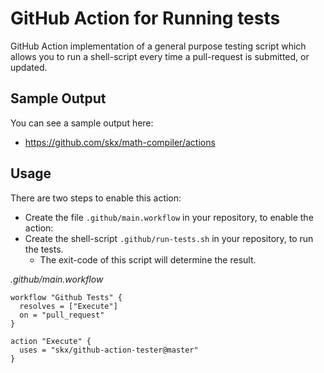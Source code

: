 # GitHub Action for Running tests

GitHub Action implementation of a general purpose testing script which allows
you to run a shell-script every time a pull-request is submitted, or updated.

## Sample Output

You can see a sample output here:

* https://github.com/skx/math-compiler/actions


## Usage

There are two steps to enable this action:

* Create the file `.github/main.workflow` in your repository, to enable the action:
* Create the shell-script `.github/run-tests.sh` in your repository, to run the tests.
  * The exit-code of this script will determine the result.


_.github/main.workflow_
```
workflow "Github Tests" {
  resolves = ["Execute"]
  on = "pull_request"
}

action "Execute" {
  uses = "skx/github-action-tester@master"
}

```
